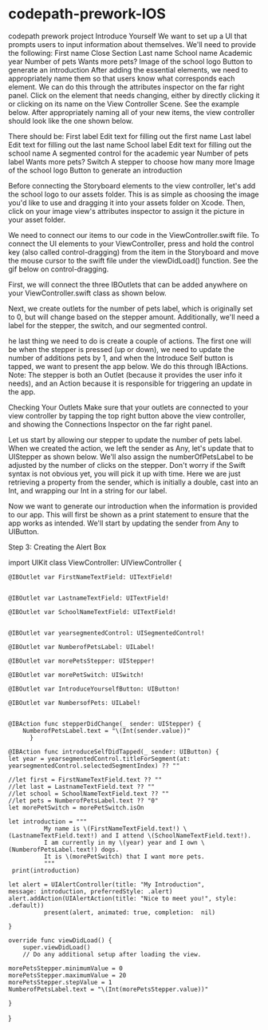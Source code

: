 # codepath-prework-IOS
codepath prework project Introduce Yourself
We want to set up a UI that prompts users to input information about themselves. We'll need to provide the following:
First name
 Close Section
 Last name
School name
Academic year
Number of pets
Wants more pets?
Image of the school logo
Button to generate an introduction
After adding the essential elements, we need to appropriately name them so that users know what corresponds each element. We can do this through the attributes inspector on the far right panel. Click on the element that needs changing, either by directly clicking it or clicking on its name on the View Controller Scene. See the example below.
After appropriately naming all of your new items, the view controller should look like the one shown below.

There should be:
First label
Edit text for filling out the first name
Last label
Edit text for filling out the last name
School label
Edit text for filling out the school name
A segmented control for the academic year
Number of pets label
Wants more pets? Switch
A stepper to choose how many more
Image of the school logo
Button to generate an introduction

Before connecting the Storyboard elements to the view controller, let's add the school logo to our assets folder. This is as simple as choosing the image you'd like to use and dragging it into your assets folder on Xcode. Then, click on your image view's attributes inspector to assign it the picture in your asset folder.

We need to connect our items to our code in the ViewController.swift file. To connect the UI elements to your ViewController, press and hold the control key (also called control-dragging) from the item in the Storyboard and move the mouse cursor to the swift file under the viewDidLoad() function. See the gif below on control-dragging.

First, we will connect the three IBOutlets that can be added anywhere on your ViewController.swift class as shown below.

Next, we create outlets for the number of pets label, which is originally set to 0, but will change based on the stepper amount. Additionally, we'll need a label for the stepper, the switch, and our segmented control.

he last thing we need to do is create a couple of actions. The first one will be when the stepper is pressed (up or down), we need to update the number of additions pets by 1, and when the Introduce Self button is tapped, we want to present the app below. We do this through IBActions. Note: The stepper is both an Outlet (because it provides the user info it needs), and an Action because it is responsible for triggering an update in the app.

Checking Your Outlets
Make sure that your outlets are connected to your view controller by tapping the top right button above the view controller, and showing the Connections Inspector on the far right panel.

Let us start by allowing our stepper to update the number of pets label. When we created the action, we left the sender as Any, let's update that to UIStepper as shown below. We'll also assign the numberOfPetsLabel to be adjusted by the number of clicks on the stepper. Don't worry if the Swift syntax is not obvious yet, you will pick it up with time. Here we are just retrieving a property from the sender, which is initially a double, cast into an Int, and wrapping our Int in a string for our label.

Now we want to generate our introduction when the information is provided to our app. This will first be shown as a print statement to ensure that the app works as intended. We'll start by updating the sender from Any to UIButton.

Step 3: Creating the Alert Box



import UIKit
class ViewController: UIViewController {

    @IBOutlet var FirstNameTextField: UITextField!
    

    @IBOutlet var LastnameTextField: UITextField!
    
    @IBOutlet var SchoolNameTextField: UITextField!
    
    
    @IBOutlet var yearsegmentedControl: UISegmentedControl!
    
    @IBOutlet var NumberofPetsLabel: UILabel!
    
    @IBOutlet var morePetsStepper: UIStepper!
    
    @IBOutlet var morePetSwitch: UISwitch!
    
    @IBOutlet var IntroduceYourselfButton: UIButton!
    
    @IBOutlet var NumbersofPets: UILabel!
    
  
    @IBAction func stepperDidChange(_ sender: UIStepper) {
        NumberofPetsLabel.text = "\(Int(sender.value))"
          }
    
    @IBAction func introduceSelfDidTapped(_ sender: UIButton) {
    let year = yearsegmentedControl.titleForSegment(at: yearsegmentedControl.selectedSegmentIndex) ?? ""
        
    //let first = FirstNameTextField.text ?? ""
    //let last = LastnameTextField.text ?? ""
    //let school = SchoolNameTextField.text ?? ""
    //let pets = NumberofPetsLabel.text ?? "0"
    let morePetSwitch = morePetSwitch.isOn
        
    let introduction = """
              My name is \(FirstNameTextField.text!) \(LastnameTextField.text!) and I attend \(SchoolNameTextField.text!).
              I am currently in my \(year) year and I own \(NumberofPetsLabel.text!) dogs.
              It is \(morePetSwitch) that I want more pets.
              """
     print(introduction)
        
    let alert = UIAlertController(title: "My Introduction",
    message: introduction, preferredStyle: .alert)
    alert.addAction(UIAlertAction(title: "Nice to meet you!", style: .default))
              present(alert, animated: true, completion:  nil)
        
    }
    
    override func viewDidLoad() {
        super.viewDidLoad()
        // Do any additional setup after loading the view.
        
    morePetsStepper.minimumValue = 0
    morePetsStepper.maximumValue = 20
    morePetsStepper.stepValue = 1
    NumberofPetsLabel.text = "\(Int(morePetsStepper.value))"
        
    }
}

